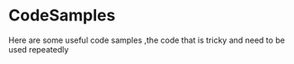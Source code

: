 # CodeSamples
Here are some useful code samples ,the code that is tricky and need to be used repeatedly 

